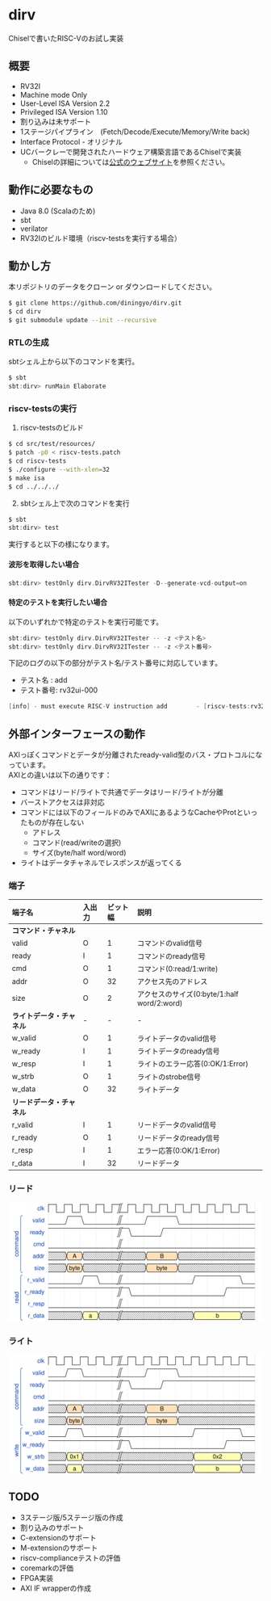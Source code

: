 # dirv

Chiselで書いたRISC-Vのお試し実装

## 概要

- RV32I
- Machine mode Only
- User-Level ISA Version 2.2
- Privileged ISA Version 1.10
- 割り込みは未サポート
- 1ステージパイプライン　(Fetch/Decode/Execute/Memory/Write back)
- Interface Protocol - オリジナル
- UCバークレーで開発されたハードウェア構築言語であるChiselで実装
  - Chiselの詳細については[公式のウェブサイト](https://chisel.eecs.berkeley.edu/)を参照ください。


## 動作に必要なもの

- Java 8.0 (Scalaのため)
- sbt
- verilator
- RV32Iのビルド環境（riscv-testsを実行する場合）

## 動かし方

本リポジトリのデータをクローン or ダウンロードしてください。

```bash
$ git clone https://github.com/diningyo/dirv.git
$ cd dirv
$ git submodule update --init --recursive
```

### RTLの生成

sbtシェル上から以下のコマンドを実行。

```scala
$ sbt
sbt:dirv> runMain Elaborate
```

### riscv-testsの実行

1. riscv-testsのビルド

```bash
$ cd src/test/resources/
$ patch -p0 < riscv-tests.patch
$ cd riscv-tests
$ ./configure --with-xlen=32
$ make isa
$ cd ../../../
```

2. sbtシェル上で次のコマンドを実行

```scala
$ sbt
sbt:dirv> test
```

実行すると以下の様になります。


#### 波形を取得したい場合

```scala
sbt:dirv> testOnly dirv.DirvRV32ITester -D--generate-vcd-output=on
```

#### 特定のテストを実行したい場合

以下のいずれかで特定のテストを実行可能です。

```scala
sbt:dirv> testOnly dirv.DirvRV32ITester -- -z <テスト名>
sbt:dirv> testOnly dirv.DirvRV32ITester -- -z <テスト番号>
```

下記のログの以下の部分がテスト名/テスト番号に対応しています。

 - テスト名  : add
 - テスト番号: rv32ui-000

```scala
[info] - must execute RISC-V instruction add        - [riscv-tests:rv32ui-000]
```
## 外部インターフェースの動作

AXIっぽくコマンドとデータが分離されたready-valid型のバス・プロトコルになっています。<br>
AXIとの違いは以下の通りです：

- コマンドはリード/ライトで共通でデータはリード/ライトが分離
- バーストアクセスは非対応
- コマンドには以下のフィールドのみでAXIにあるようなCacheやProtといったものが存在しない
  - アドレス
  - コマンド(read/writeの選択)
  - サイズ(byte/half word/word)
- ライトはデータチャネルでレスポンスが返ってくる

### 端子

|端子名|入出力|ビット幅|説明|
|:----|:----|:----|:----|
|**コマンド・チャネル**||||
|valid|O|1|コマンドのvalid信号|
|ready|I|1|コマンドのready信号|
|cmd|O|1|コマンド(0:read/1:write)|
|addr|O|32|アクセス先のアドレス|
|size|O|2|アクセスのサイズ(0:byte/1:half word/2:word)|
|**ライトデータ・チャネル**|-|-|-|
|w_valid|O|1|ライトデータのvalid信号|
|w_ready|I|1|ライトデータのready信号|
|w_resp|I|1|ライトのエラー応答(0:OK/1:Error)|
|w_strb|O|1|ライトのstrobe信号|
|w_data|O|32|ライトデータ|
|**リードデータ・チャネル**||||
|r_valid|I|1|リードデータのvalid信号|
|r_ready|O|1|リードデータのready信号|
|r_resp|I|1|エラー応答(0:OK/1:Error)|
|r_data|I|32|リードデータ|

### リード

![img](./img/dirv_if_read.svg)

### ライト

![img](./img/dirv_if_write.svg)

## TODO

- 3ステージ版/5ステージ版の作成
- 割り込みのサポート
- C-extensionのサポート
- M-extensionのサポート
- riscv-complianceテストの評価
- coremarkの評価
- FPGA実装
- AXI IF wrapperの作成
